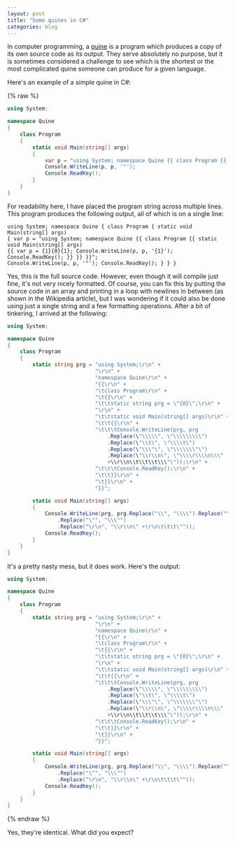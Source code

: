 ```yaml
---
layout: post
title: "Some quines in C#"
categories: blog
---
```


In computer programming, a [quine](http://en.wikipedia.org/wiki/Quine_%28computing%29) is a program which produces a copy of its own source code as its output. They serve absolutely no purpose, but it is sometimes considered a challenge to see which is the shortest or the most complicated quine someone can produce for a given language.

Here's an example of a simple quine in C#:

{% raw  %}
```csharp
using System;

namespace Quine
{
    class Program
    {
        static void Main(string[] args)
        {
            var p = "using System; namespace Quine {{ class Program {{ static void Main(string[] args) {{ var p = {1}{0}{1}; Console.WriteLine(p, p, '{1}'); Console.ReadKey(); }} }} }}";
            Console.WriteLine(p, p, '"');
            Console.ReadKey();
        }
    }
}
```

For readability here, I have placed the program string across multiple lines. This program produces the following output, all of which is on a single line:

```
using System; namespace Quine { class Program { static void Main(string[] args)
{ var p = "using System; namespace Quine {{ class Program {{ static void Main(string[] args)
{{ var p = {1}{0}{1}; Console.WriteLine(p, p, '{1}'); Console.ReadKey(); }} }} }}";
Console.WriteLine(p, p, '"'); Console.ReadKey(); } } }
```

Yes, this _is_ the full source code. However, even though it will compile just fine, it's not very nicely formatted. Of course, you can fix this by putting the source code in an array and printing in a loop with newlines in between (as shown in the Wikipedia article), but I was wondering if it could also be done using just a single string and a few formatting operations. After a bit of tinkering, I arrived at the following:

```csharp
using System;

namespace Quine
{
    class Program
    {
        static string prg = "using System;\r\n" +
                            "\r\n" +
                            "namespace Quine\r\n" +
                            "{{\r\n" +
                            "\tclass Program\r\n" +
                            "\t{{\r\n" +
                            "\t\tstatic string prg = \"{0}\";\r\n" +
                            "\r\n" +
                            "\t\tstatic void Main(string[] args)\r\n" +
                            "\t\t{{\r\n" +
                            "\t\t\tConsole.WriteLine(prg, prg
                                .Replace(\"\\\\\", \"\\\\\\\\\")
                                .Replace(\"\\t\", \"\\\\t\")
                                .Replace(\"\\\"\", \"\\\\\\\"\")
                                .Replace(\"\\r\\n\", \"\\\\r\\\\n\\\"
                                +\\r\\n\\t\\t\\t\\\"\"));\r\n" +
                            "\t\t\tConsole.ReadKey();\r\n" +
                            "\t\t}}\r\n" +
                            "\t}}\r\n" +
                            "}}";

        static void Main(string[] args)
        {
            Console.WriteLine(prg, prg.Replace("\\", "\\\\").Replace("\t", "\\t")
                .Replace("\"", "\\\"")
                .Replace("\r\n", "\\r\\n\" +\r\n\t\t\t\""));
            Console.ReadKey();
        }
    }
}
```

It's a pretty nasty mess, but it does work. Here's the output:

```csharp
using System;

namespace Quine
{
    class Program
    {
        static string prg = "using System;\r\n" +
                            "\r\n" +
                            "namespace Quine\r\n" +
                            "{{\r\n" +
                            "\tclass Program\r\n" +
                            "\t{{\r\n" +
                            "\t\tstatic string prg = \"{0}\";\r\n" +
                            "\r\n" +
                            "\t\tstatic void Main(string[] args)\r\n" +
                            "\t\t{{\r\n" +
                            "\t\t\tConsole.WriteLine(prg, prg
                                .Replace(\"\\\\\", \"\\\\\\\\\")
                                .Replace(\"\\t\", \"\\\\t\")
                                .Replace(\"\\\"\", \"\\\\\\\"\")
                                .Replace(\"\\r\\n\", \"\\\\r\\\\n\\\"
                                +\\r\\n\\t\\t\\t\\\"\"));\r\n" +
                            "\t\t\tConsole.ReadKey();\r\n" +
                            "\t\t}}\r\n" +
                            "\t}}\r\n" +
                            "}}";

        static void Main(string[] args)
        {
            Console.WriteLine(prg, prg.Replace("\\", "\\\\").Replace("\t", "\\t")
                .Replace("\"", "\\\"")
                .Replace("\r\n", "\\r\\n\" +\r\n\t\t\t\""));
            Console.ReadKey();
        }
    }
}
```
{% endraw  %}

Yes, they're identical. What did you expect?
